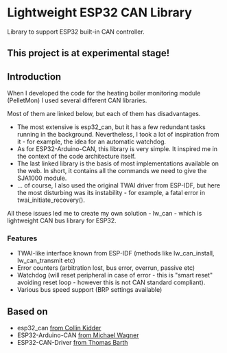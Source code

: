 # Lightweight ESP32 CAN Library
Library to support ESP32 built-in CAN controller.

## This project is at experimental stage!

## Introduction
When I developed the code for the heating boiler monitoring module (PelletMon) I used several different CAN libraries.

Most of them are linked below, but each of them has disadvantages. 

- The most extensive is esp32_can, but it has a few redundant tasks running in the background. Nevertheless, I took a lot of inspiration from it - for example, the idea for an automatic watchdog.
- As for ESP32-Arduino-CAN, this library is very simple. It inspired me in the context of the code architecture itself.
- The last linked library is the basis of most implementations available on the web. In short, it contains all the commands we need to give the SJA1000 module.
- ... of course, I also used the original TWAI driver from ESP-IDF, but here the most disturbing was its instability - for example, a fatal error in twai_initiate_recovery().

All these issues led me to create my own solution - lw_can - which is lightweight CAN bus library for ESP32.

### Features
- TWAI-like interface known from ESP-IDF (methods like lw_can_install, lw_can_transmit etc)
- Error counters (arbitration lost, bus error, overrun, passive etc)
- Watchdog (will reset peripheral in case of error - this is "smart reset" avoiding reset loop - however this is not CAN standard compliant).
- Various bus speed support (BRP settings available)

## Based on
- esp32_can [from Collin Kidder](https://github.com/collin80/esp32_can)
- ESP32-Arduino-CAN [from Michael Wagner](https://github.com/miwagner/ESP32-Arduino-CAN)
- ESP32-CAN-Driver [from Thomas Barth](https://github.com/ThomasBarth/ESP32-CAN-Driver)
